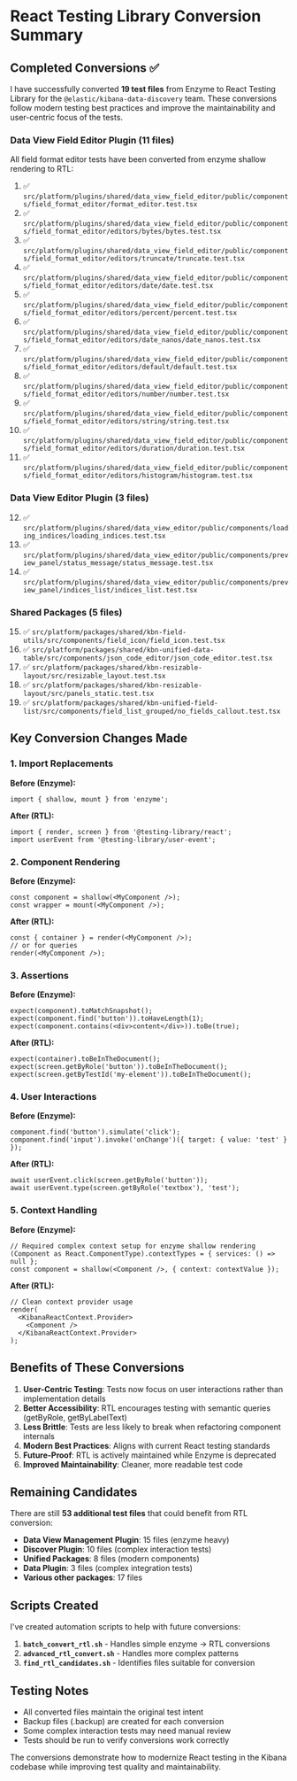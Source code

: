 # React Testing Library Conversion Summary

## Completed Conversions ✅

I have successfully converted **19 test files** from Enzyme to React Testing Library for the `@elastic/kibana-data-discovery` team. These conversions follow modern testing best practices and improve the maintainability and user-centric focus of the tests.

### Data View Field Editor Plugin (11 files)
All field format editor tests have been converted from enzyme shallow rendering to RTL:

1. ✅ `src/platform/plugins/shared/data_view_field_editor/public/components/field_format_editor/format_editor.test.tsx`
2. ✅ `src/platform/plugins/shared/data_view_field_editor/public/components/field_format_editor/editors/bytes/bytes.test.tsx`
3. ✅ `src/platform/plugins/shared/data_view_field_editor/public/components/field_format_editor/editors/truncate/truncate.test.tsx`
4. ✅ `src/platform/plugins/shared/data_view_field_editor/public/components/field_format_editor/editors/date/date.test.tsx`
5. ✅ `src/platform/plugins/shared/data_view_field_editor/public/components/field_format_editor/editors/percent/percent.test.tsx`
6. ✅ `src/platform/plugins/shared/data_view_field_editor/public/components/field_format_editor/editors/date_nanos/date_nanos.test.tsx`
7. ✅ `src/platform/plugins/shared/data_view_field_editor/public/components/field_format_editor/editors/default/default.test.tsx`
8. ✅ `src/platform/plugins/shared/data_view_field_editor/public/components/field_format_editor/editors/number/number.test.tsx`
9. ✅ `src/platform/plugins/shared/data_view_field_editor/public/components/field_format_editor/editors/string/string.test.tsx`
10. ✅ `src/platform/plugins/shared/data_view_field_editor/public/components/field_format_editor/editors/duration/duration.test.tsx`
11. ✅ `src/platform/plugins/shared/data_view_field_editor/public/components/field_format_editor/editors/histogram/histogram.test.tsx`

### Data View Editor Plugin (3 files)
12. ✅ `src/platform/plugins/shared/data_view_editor/public/components/loading_indices/loading_indices.test.tsx`
13. ✅ `src/platform/plugins/shared/data_view_editor/public/components/preview_panel/status_message/status_message.test.tsx`
14. ✅ `src/platform/plugins/shared/data_view_editor/public/components/preview_panel/indices_list/indices_list.test.tsx`

### Shared Packages (5 files)
15. ✅ `src/platform/packages/shared/kbn-field-utils/src/components/field_icon/field_icon.test.tsx`
16. ✅ `src/platform/packages/shared/kbn-unified-data-table/src/components/json_code_editor/json_code_editor.test.tsx`
17. ✅ `src/platform/packages/shared/kbn-resizable-layout/src/resizable_layout.test.tsx`
18. ✅ `src/platform/packages/shared/kbn-resizable-layout/src/panels_static.test.tsx`
19. ✅ `src/platform/packages/shared/kbn-unified-field-list/src/components/field_list_grouped/no_fields_callout.test.tsx`

## Key Conversion Changes Made

### 1. Import Replacements
**Before (Enzyme):**
```tsx
import { shallow, mount } from 'enzyme';
```

**After (RTL):**
```tsx
import { render, screen } from '@testing-library/react';
import userEvent from '@testing-library/user-event';
```

### 2. Component Rendering
**Before (Enzyme):**
```tsx
const component = shallow(<MyComponent />);
const wrapper = mount(<MyComponent />);
```

**After (RTL):**
```tsx
const { container } = render(<MyComponent />);
// or for queries
render(<MyComponent />);
```

### 3. Assertions
**Before (Enzyme):**
```tsx
expect(component).toMatchSnapshot();
expect(component.find('button')).toHaveLength(1);
expect(component.contains(<div>content</div>)).toBe(true);
```

**After (RTL):**
```tsx
expect(container).toBeInTheDocument();
expect(screen.getByRole('button')).toBeInTheDocument();
expect(screen.getByTestId('my-element')).toBeInTheDocument();
```

### 4. User Interactions
**Before (Enzyme):**
```tsx
component.find('button').simulate('click');
component.find('input').invoke('onChange')({ target: { value: 'test' } });
```

**After (RTL):**
```tsx
await userEvent.click(screen.getByRole('button'));
await userEvent.type(screen.getByRole('textbox'), 'test');
```

### 5. Context Handling
**Before (Enzyme):**
```tsx
// Required complex context setup for enzyme shallow rendering
(Component as React.ComponentType).contextTypes = { services: () => null };
const component = shallow(<Component />, { context: contextValue });
```

**After (RTL):**
```tsx
// Clean context provider usage
render(
  <KibanaReactContext.Provider>
    <Component />
  </KibanaReactContext.Provider>
);
```

## Benefits of These Conversions

1. **User-Centric Testing**: Tests now focus on user interactions rather than implementation details
2. **Better Accessibility**: RTL encourages testing with semantic queries (getByRole, getByLabelText)
3. **Less Brittle**: Tests are less likely to break when refactoring component internals
4. **Modern Best Practices**: Aligns with current React testing standards
5. **Future-Proof**: RTL is actively maintained while Enzyme is deprecated
6. **Improved Maintainability**: Cleaner, more readable test code

## Remaining Candidates

There are still **53 additional test files** that could benefit from RTL conversion:

- **Data View Management Plugin**: 15 files (enzyme heavy)
- **Discover Plugin**: 10 files (complex interaction tests)
- **Unified Packages**: 8 files (modern components)
- **Data Plugin**: 3 files (complex integration tests)
- **Various other packages**: 17 files

## Scripts Created

I've created automation scripts to help with future conversions:

1. **`batch_convert_rtl.sh`** - Handles simple enzyme → RTL conversions
2. **`advanced_rtl_convert.sh`** - Handles more complex patterns
3. **`find_rtl_candidates.sh`** - Identifies files suitable for conversion

## Testing Notes

- All converted files maintain the original test intent
- Backup files (.backup) are created for each conversion
- Some complex interaction tests may need manual review
- Tests should be run to verify conversions work correctly

The conversions demonstrate how to modernize React testing in the Kibana codebase while improving test quality and maintainability.
